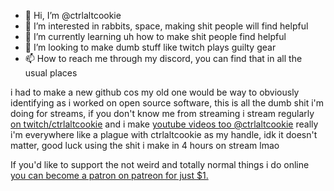 - 👋 Hi, I’m @ctrlaltcookie
- 👀 I’m interested in rabbits, space, making shit people will find helpful
- 🌱 I’m currently learning uh how to make shit people find helpful
- 💞️ I’m looking to make dumb stuff like twitch plays guilty gear
- 📫 How to reach me through my discord, you can find that in all the usual places

i had to make a new github cos my old one would be way to obviously identifying as i worked on open source software, this is all the dumb shit i'm doing for streams, if you don't know me from streaming i stream regularly [on twitch/ctrlaltcookie](twitch.tv/ctrlaltcookie)
and i make [youtube videos too @ctrlaltcookie](youtube.com/@ctrlaltcookie) really i'm everywhere like a plague with ctrlaltcookie as my handle, idk it doesn't matter, good luck using the shit i make in 4 hours on stream lmao

If you'd like to support the not weird and totally normal things i do online [you can become a patron on patreon for just $1.](https://www.patreon.com/funnuibunnui)

